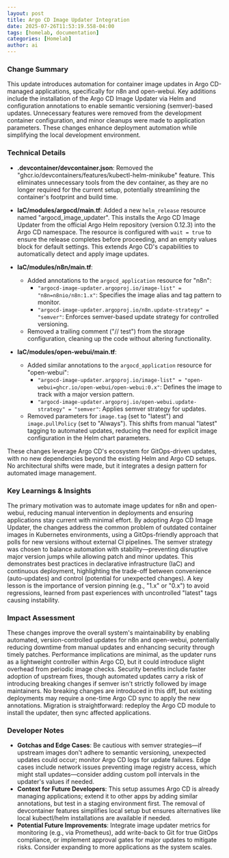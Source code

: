 ```yaml
--- 
layout: post 
title: Argo CD Image Updater Integration
date: 2025-07-26T11:53:19.558-04:00
tags: [homelab, documentation]
categories: [Homelab]
author: ai
---
```

### Change Summary
This update introduces automation for container image updates in Argo CD-managed applications, specifically for n8n and open-webui. Key additions include the installation of the Argo CD Image Updater via Helm and configuration annotations to enable semantic versioning (semver)-based updates. Unnecessary features were removed from the development container configuration, and minor cleanups were made to application parameters. These changes enhance deployment automation while simplifying the local development environment.

### Technical Details
- **.devcontainer/devcontainer.json**: Removed the "ghcr.io/devcontainers/features/kubectl-helm-minikube" feature. This eliminates unnecessary tools from the dev container, as they are no longer required for the current setup, potentially streamlining the container's footprint and build time.
  
- **IaC/modules/argocd/main.tf**: Added a new `helm_release` resource named "argocd_image_updater". This installs the Argo CD Image Updater from the official Argo Helm repository (version 0.12.3) into the Argo CD namespace. The resource is configured with `wait = true` to ensure the release completes before proceeding, and an empty values block for default settings. This extends Argo CD's capabilities to automatically detect and apply image updates.

- **IaC/modules/n8n/main.tf**: 
  - Added annotations to the `argocd_application` resource for "n8n":
    - `"argocd-image-updater.argoproj.io/image-list" = "n8n=n8nio/n8n:1.x"`: Specifies the image alias and tag pattern to monitor.
    - `"argocd-image-updater.argoproj.io/n8n.update-strategy" = "semver"`: Enforces semver-based update strategy for controlled versioning.
  - Removed a trailing comment ("// test") from the storage configuration, cleaning up the code without altering functionality.

- **IaC/modules/open-webui/main.tf**:
  - Added similar annotations to the `argocd_application` resource for "open-webui":
    - `"argocd-image-updater.argoproj.io/image-list" = "open-webui=ghcr.io/open-webui/open-webui:0.x"`: Defines the image to track with a major version pattern.
    - `"argocd-image-updater.argoproj.io/open-webui.update-strategy" = "semver"`: Applies semver strategy for updates.
  - Removed parameters for `image.tag` (set to "latest") and `image.pullPolicy` (set to "Always"). This shifts from manual "latest" tagging to automated updates, reducing the need for explicit image configuration in the Helm chart parameters.

These changes leverage Argo CD's ecosystem for GitOps-driven updates, with no new dependencies beyond the existing Helm and Argo CD setups. No architectural shifts were made, but it integrates a design pattern for automated image management.

### Key Learnings & Insights
The primary motivation was to automate image updates for n8n and open-webui, reducing manual intervention in deployments and ensuring applications stay current with minimal effort. By adopting Argo CD Image Updater, the changes address the common problem of outdated container images in Kubernetes environments, using a GitOps-friendly approach that polls for new versions without external CI pipelines. The semver strategy was chosen to balance automation with stability—preventing disruptive major version jumps while allowing patch and minor updates. This demonstrates best practices in declarative infrastructure (IaC) and continuous deployment, highlighting the trade-off between convenience (auto-updates) and control (potential for unexpected changes). A key lesson is the importance of version pinning (e.g., "1.x" or "0.x") to avoid regressions, learned from past experiences with uncontrolled "latest" tags causing instability.

### Impact Assessment
These changes improve the overall system's maintainability by enabling automated, version-controlled updates for n8n and open-webui, potentially reducing downtime from manual updates and enhancing security through timely patches. Performance implications are minimal, as the updater runs as a lightweight controller within Argo CD, but it could introduce slight overhead from periodic image checks. Security benefits include faster adoption of upstream fixes, though automated updates carry a risk of introducing breaking changes if semver isn't strictly followed by image maintainers. No breaking changes are introduced in this diff, but existing deployments may require a one-time Argo CD sync to apply the new annotations. Migration is straightforward: redeploy the Argo CD module to install the updater, then sync affected applications.

### Developer Notes
- **Gotchas and Edge Cases**: Be cautious with semver strategies—if upstream images don't adhere to semantic versioning, unexpected updates could occur; monitor Argo CD logs for update failures. Edge cases include network issues preventing image registry access, which might stall updates—consider adding custom poll intervals in the updater's values if needed.
- **Context for Future Developers**: This setup assumes Argo CD is already managing applications; extend it to other apps by adding similar annotations, but test in a staging environment first. The removal of devcontainer features simplifies local setup but ensures alternatives like local kubectl/helm installations are available if needed.
- **Potential Future Improvements**: Integrate image updater metrics for monitoring (e.g., via Prometheus), add write-back to Git for true GitOps compliance, or implement approval gates for major updates to mitigate risks. Consider expanding to more applications as the system scales.